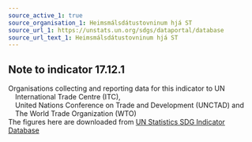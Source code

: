 ```yaml
---
source_active_1: true
source_organisation_1: Heimsmálsdátustovninum hjá ST
source_url_1: https://unstats.un.org/sdgs/dataportal/database
source_url_text_1: Heimsmálsdátustovninum hjá ST
---
```

## Note to indicator 17.12.1  
Organisations collecting and reporting data for this indicator to UN  
 International Trade Centre (ITC),  
 United Nations Conference on Trade and Development (UNCTAD) and  
 The World Trade Organization (WTO)  
The figures here are downloaded from [UN Statistics SDG Indicator Database](https://unstats.un.org/sdgs/dataportal/database)
